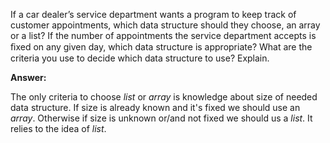 If a car dealer’s service department wants a program to keep track of customer appointments, which data structure should they choose, an array or a list? If the number of appointments the service department accepts is ﬁxed on any given day, which data structure is appropriate? What are the criteria you use to decide which data structure to use? Explain.

__Answer:__

The only criteria to choose _list_ or _array_ is knowledge about size of needed data structure.
If size is already known and it's fixed we should use an _array_. Otherwise if size is unknown or/and not fixed we should
us a _list_. It relies to the idea of _list_.
